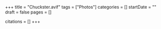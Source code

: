 +++
title = "Chuckster.avif"
tags = ["Photos"]
categories = []
startDate = ""
draft = false
pages = []

citations = []
+++
